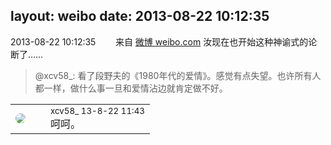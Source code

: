 layout: weibo
date: 2013-08-22 10:12:35
---
<meta name="referrer" content="no-referrer" />

2013-08-22 10:12:35  &nbsp;&nbsp;&nbsp;&nbsp;&nbsp;&nbsp; 来自 <a href="http://weibo.com/" rel="nofollow">微博 weibo.com</a>
汝现在也开始这种神谕式的论断了……
>  @xcv58_: 看了段野夫的《1980年代的爱情》。感觉有点失望。也许所有人都一样，做什么事一旦和爱情沾边就肯定做不好。 ​​​

<table style="width: 100%;">
  <tr>
    <td style="width: 40px;"><img style="border-radius:50%" src="https://tva3.sinaimg.cn/crop.0.0.1242.1242.50/801f7e9ajw8f3peekcgoqj20yi0yidg9.jpg?KID=imgbed,tva&Expires=1624465190&ssig=eprQ2YxATd"></td>
    <td colspan="2"><small>xcv58_ 13-8-22 11:43</small><br/>呵呵。</td>
  </tr>
</table>
